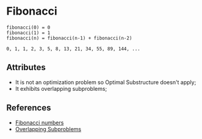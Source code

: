 # Fibonacci

```pseudocode
fibonacci(0) = 0
fibonacci(1) = 1
fibonacci(n) = fibonacci(n-1) + fibonacci(n-2)
```

`0, 1, 1, 2, 3, 5, 8, 13, 21, 34, 55, 89, 144, ...`

## Attributes

- It is not an optimization problem so Optimal Substructure doesn't apply;
- It exhibits overlapping subproblems;

## References

- [Fibonacci numbers](https://en.wikipedia.org/wiki/Fibonacci_number)
- [Overlapping Subproblems](https://en.wikipedia.org/wiki/Overlapping_subproblems)
